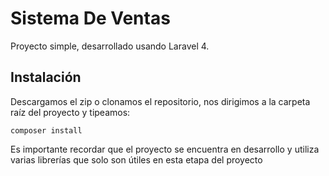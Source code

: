 # Sistema De Ventas

Proyecto simple, desarrollado usando Laravel 4.

## Instalación

Descargamos el zip o clonamos el repositorio, nos dirigimos a la carpeta raíz del proyecto y tipeamos:

`composer install`

Es importante recordar que el proyecto se encuentra en desarrollo y utiliza varias librerías que solo son útiles en esta etapa del proyecto
